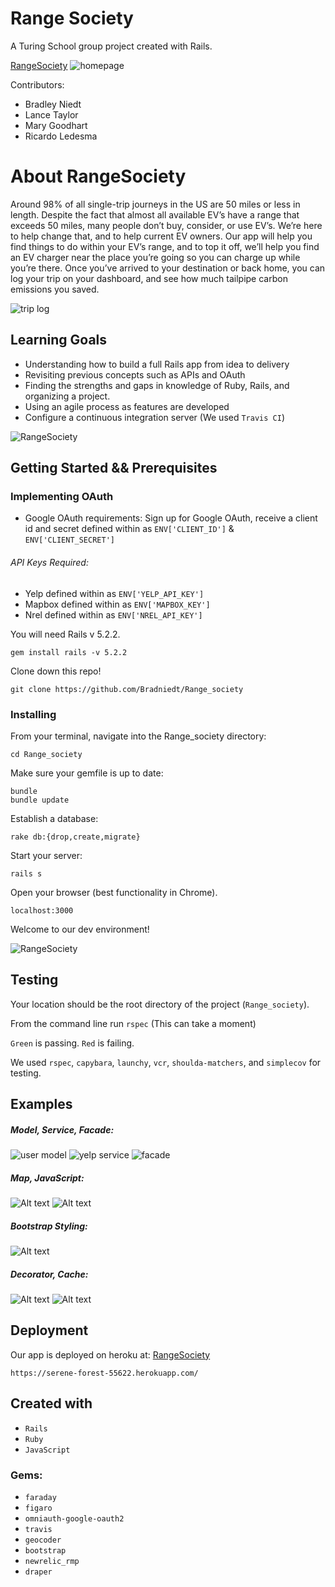 # Range Society
A Turing School group project created with Rails.

[RangeSociety](https://serene-forest-55622.herokuapp.com/)
![homepage](/.readme/home.jpg)

Contributors:
* Bradley Niedt
* Lance Taylor
* Mary Goodhart
* Ricardo Ledesma


# About RangeSociety

Around 98% of all single-trip journeys in the US are 50 miles or less in length. Despite the fact that almost all available EV’s have a range that exceeds 50 miles, many people don’t buy, consider, or use EV’s. We’re here to help change that, and to help current EV owners. Our app will help you find things to do within your EV’s range, and to top it off, we’ll help you find an EV charger near the place you’re going so you can charge up while you’re there. Once you’ve arrived to your destination or back home, you can log your trip on your dashboard, and see how much tailpipe carbon emissions you saved.

![trip log](/.readme/my_trips.jpg)


## Learning Goals

* Understanding how to build a full Rails app from idea to delivery
* Revisiting previous concepts such as APIs and OAuth
* Finding the strengths and gaps in knowledge of Ruby, Rails, and organizing a project.
* Using an agile process as features are developed
* Configure a continuous integration server (We used `Travis CI`)

![RangeSociety](/.readme/first_search.jpg)

## Getting Started && Prerequisites

### Implementing OAuth

* Google OAuth requirements:
  Sign up for Google OAuth, receive a client id and secret defined within as `ENV['CLIENT_ID']` & `ENV['CLIENT_SECRET']`

###### API Keys Required:

* Yelp defined within as `ENV['YELP_API_KEY']`
* Mapbox defined within as `ENV['MAPBOX_KEY']`
* Nrel defined within as `ENV['NREL_API_KEY']`

You will need Rails v 5.2.2.
```
gem install rails -v 5.2.2
```
Clone down this repo!

```
git clone https://github.com/Bradniedt/Range_society
```

### Installing

From your terminal, navigate into the Range_society directory:

```
cd Range_society
```

Make sure your gemfile is up to date:

```
bundle
bundle update
```
Establish a database:

```
rake db:{drop,create,migrate}
```
Start your server:

```
rails s
```

Open your browser (best functionality in Chrome).

`localhost:3000`

Welcome to our dev environment!

![RangeSociety](/.readme/ev_chargers.jpg)

## Testing

Your location should be the root directory of the project (`Range_society`).

From the command line run `rspec`
(This can take a moment)

`Green` is passing.
`Red` is failing.

We used `rspec`, `capybara`, `launchy`, `vcr`, `shoulda-matchers`, and `simplecov` for testing.

## Examples
##### Model, Service, Facade:

![user model](/.readme/user.jpg)
![yelp service](/.readme/yelp_service.jpg)
![facade](/.readme/ev_station_facade.jpg)

##### Map, JavaScript:

![Alt text](/.readme/map.jpg)
![Alt text](/.readme/js.jpg)

##### Bootstrap Styling:

![Alt text](/.readme/styling.jpg)

##### Decorator, Cache:

![Alt text](/.readme/decorator.jpg)
![Alt text](/.readme/cache.jpg)

## Deployment

Our app is deployed on heroku at: [RangeSociety](https://serene-forest-55622.herokuapp.com/)

`https://serene-forest-55622.herokuapp.com/`

## Created with

* `Rails`
* `Ruby`
* `JavaScript`

### Gems:
* `faraday`
* `figaro`
* `omniauth-google-oauth2`
* `travis`
* `geocoder`
* `bootstrap`
* `newrelic_rmp`
* `draper`

